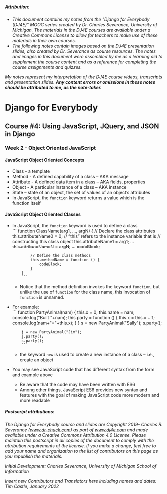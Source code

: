 ##### **Attribution:**  
- *This document contains my notes from the "Django for Everybody (DJ4E)" MOOC series created by Dr. Charles Severance, University of Michigan. The materials in the DJ4E courses are available under a Creative Commons License to allow for teachers to make use of these materials in their own courses.*  
- *The following notes contain images based on the DJ4E presentation slides, also created by Dr. Severance as course resources. The notes and images in this document were assembled by me as a learning aid to supplement the course content and as a reference for completing the course assignments and quizzes.*

*My notes represent my interpretation of the DJ4E course videos, transcripts and presentation slides.* ***Any content errors or omissions in these notes should be attributed to me, as the note-taker.***



# Django for Everybody

## Course #4: Using JavaScript, JQuery, and JSON in Django

### Week 2 - Object Oriented JavaScript

#### JavaScript Object Oriented Concepts

-	Class - a template
-	Method - A defined capability of a class – AKA message
-	Attribute - A defined data item in a class – AKA fields, properties
-	Object - A particular instance of a class – AKA instance
-	State – state of an object, the set of values of an object’s attributes
-	In JavaScript, the `function` keyword returns a value which is the function itself


#### JavaScript Object Oriented Classes

-	In JavaScript, the `function` keyword is used to define a class    
            ```
            function ClassName(arg1, …, argN) {
                // Declare the class attributes
                this.attributeName0 = 0;
                // ”this” refers to the instance variable that is
                // constructing this class object
                this.attributeName1 = arg1;
                …
                this.attributeNameN = argN;
                …
                codeBlock;    
                    
                // Define the class methods
                this.methodName = function () {
                    codeBlock;
                }
            }
            ```    
      - Notice that the method definition invokes the keyword `function`, but unlike the use of `function` for the class name, this invocation of `function` is unnamed.
- For example:    
          ```
          function PartyAnimal(nam) {
              this.x = 0;
              this.name = nam;
              console.log("Built "+nam);
              this.party = function () {
                  this.x = this.x + 1;
                  console.log(nam+"="+this.x);
              }
          }
          s = new PartyAnimal("Sally");
          s.party();    

          j = new PartyAnimal("Jim");
          j.party();
          s.party();
          ```    
    -	the keyword `new` is used to create a new instance of a class – i.e., create an object


-	You may see JavaScript  code that has different syntax from the form and example above
    - Be aware that the code may have been written with ES6
    -	Among other things, JavaScript ES6 provides new syntax and features with the goal of making JavaScript code more modern and more readable





##### Postscript attributions:

*The Django for Everybody course and slides are Copyright 2019-  Charles R. Severance (www.dr-chuck.com) as part of www.dj4e.com and made available under a Creative Commons Attribution 4.0 License.  Please maintain this postscript in all copies of the document to comply with the attribution requirements of the license.  If you make a change, feel free to add your name and organization to the list of contributors on this page as you republish the materials.*

*Initial Development: Charles Severance, University of Michigan School of Information*

*Insert new Contributors and Translators here including names and dates:*  
*Tim Castle, January 2022*

